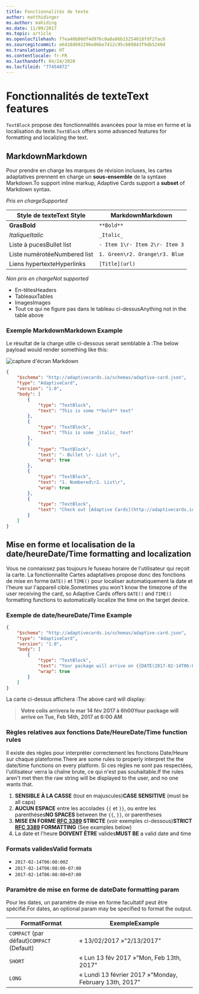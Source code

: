```yaml
---
title: Fonctionnalités de texte
author: matthidinger
ms.author: mahiding
ms.date: 11/09/2017
ms.topic: article
ms.openlocfilehash: f7ea40b80df4d976c0a8a86b15254018fdf2fac6
ms.sourcegitcommit: e6418d692296e06be7412c95c689843f9db5240d
ms.translationtype: HT
ms.contentlocale: fr-FR
ms.lasthandoff: 04/24/2020
ms.locfileid: "77454872"
---
```

# <a name="text-features"></a><span data-ttu-id="df563-102">Fonctionnalités de texte</span><span class="sxs-lookup"><span data-stu-id="df563-102">Text features</span></span>

<span data-ttu-id="df563-103">`TextBlock` propose des fonctionnalités avancées pour la mise en forme et la localisation du texte.</span><span class="sxs-lookup"><span data-stu-id="df563-103">`TextBlock` offers some advanced features for formatting and localizing the text.</span></span>

## <a name="markdown"></a><span data-ttu-id="df563-104">Markdown</span><span class="sxs-lookup"><span data-stu-id="df563-104">Markdown</span></span>
<span data-ttu-id="df563-105">Pour prendre en charge les marques de révision incluses, les cartes adaptatives prennent en charge un **sous-ensemble** de la syntaxe Markdown.</span><span class="sxs-lookup"><span data-stu-id="df563-105">To support inline markup, Adaptive Cards support a **subset** of Markdown syntax.</span></span>

<span data-ttu-id="df563-106">_Pris en charge_</span><span class="sxs-lookup"><span data-stu-id="df563-106">_Supported_</span></span>

| <span data-ttu-id="df563-107">Style de texte</span><span class="sxs-lookup"><span data-stu-id="df563-107">Text Style</span></span>      | <span data-ttu-id="df563-108">Markdown</span><span class="sxs-lookup"><span data-stu-id="df563-108">Markdown</span></span> |
|-----------------|-----|
| <span data-ttu-id="df563-109">**Gras**</span><span class="sxs-lookup"><span data-stu-id="df563-109">**Bold**</span></span>        | ```**Bold**``` |
| <span data-ttu-id="df563-110">_Italique_</span><span class="sxs-lookup"><span data-stu-id="df563-110">_Italic_</span></span>        | ```_Italic_``` |
| <span data-ttu-id="df563-111">Liste à puces</span><span class="sxs-lookup"><span data-stu-id="df563-111">Bullet list</span></span>     | ```- Item 1\r- Item 2\r- Item 3``` | 
| <span data-ttu-id="df563-112">Liste numérotée</span><span class="sxs-lookup"><span data-stu-id="df563-112">Numbered list</span></span>   | ```1. Green\r2. Orange\r3. Blue``` |
| <span data-ttu-id="df563-113">Liens hypertexte</span><span class="sxs-lookup"><span data-stu-id="df563-113">Hyperlinks</span></span>      | ```[Title](url)``` |

<span data-ttu-id="df563-114">_Non pris en charge_</span><span class="sxs-lookup"><span data-stu-id="df563-114">_Not supported_</span></span>

* <span data-ttu-id="df563-115">En-têtes</span><span class="sxs-lookup"><span data-stu-id="df563-115">Headers</span></span>
* <span data-ttu-id="df563-116">Tableaux</span><span class="sxs-lookup"><span data-stu-id="df563-116">Tables</span></span>
* <span data-ttu-id="df563-117">Images</span><span class="sxs-lookup"><span data-stu-id="df563-117">Images</span></span>
* <span data-ttu-id="df563-118">Tout ce qui ne figure pas dans le tableau ci-dessus</span><span class="sxs-lookup"><span data-stu-id="df563-118">Anything not in the table above</span></span>

### <a name="markdown-example"></a><span data-ttu-id="df563-119">Exemple Markdown</span><span class="sxs-lookup"><span data-stu-id="df563-119">Markdown Example</span></span>

<span data-ttu-id="df563-120">Le résultat de la charge utile ci-dessous serait semblable à :</span><span class="sxs-lookup"><span data-stu-id="df563-120">The below payload would render something like this:</span></span>

![capture d'écran Markdown](media/text-features/markdown.png)

```json
{
    "$schema": "http://adaptivecards.io/schemas/adaptive-card.json",
    "type": "AdaptiveCard",
    "version": "1.0",
    "body": [
        {
            "type": "TextBlock",
            "text": "This is some **bold** text"
        },
        {
            "type": "TextBlock",
            "text": "This is some _italic_ text"
        },
        {
            "type": "TextBlock",
            "text": "- Bullet \r- List \r",
            "wrap": true
        },
        {
            "type": "TextBlock",
            "text": "1. Numbered\r2. List\r",
            "wrap": true
        },
        {
            "type": "TextBlock",
            "text": "Check out [Adaptive Cards](http://adaptivecards.io)"
        }
    ]
}
```

## <a name="datetime-formatting-and-localization"></a><span data-ttu-id="df563-122">Mise en forme et localisation de la date/heure</span><span class="sxs-lookup"><span data-stu-id="df563-122">Date/Time formatting and localization</span></span>

<span data-ttu-id="df563-123">Vous ne connaissez pas toujours le fuseau horaire de l'utilisateur qui reçoit la carte. La fonctionnalité Cartes adaptatives propose donc des fonctions de mise en forme `DATE()` et `TIME()` pour localiser automatiquement la date et l'heure sur l'appareil cible.</span><span class="sxs-lookup"><span data-stu-id="df563-123">Sometimes you won't know the timezone of the user receiving the card, so Adaptive Cards offers `DATE()` and `TIME()` formatting functions to automatically localize the time on the target device.</span></span>

### <a name="datetime-example"></a><span data-ttu-id="df563-124">Exemple de date/heure</span><span class="sxs-lookup"><span data-stu-id="df563-124">Date/Time Example</span></span>

```json
{
    "$schema": "http://adaptivecards.io/schemas/adaptive-card.json",
    "type": "AdaptiveCard",
    "version": "1.0",
    "body": [
        {
            "type": "TextBlock",
            "text": "Your package will arrive on {{DATE(2017-02-14T06:00:00Z, SHORT)}} at {{TIME(2017-02-14T06:00:00Z)}}",
            "wrap": true
        }
    ]
}
```

<span data-ttu-id="df563-125">La carte ci-dessus affichera :</span><span class="sxs-lookup"><span data-stu-id="df563-125">The above card will display:</span></span> 

> <span data-ttu-id="df563-126">**Votre colis arrivera le mar 14 fév 2017 à 6h00**</span><span class="sxs-lookup"><span data-stu-id="df563-126">**Your package will arrive on Tue, Feb 14th, 2017 at 6:00 AM**</span></span>

### <a name="datetime-function-rules"></a><span data-ttu-id="df563-127">Règles relatives aux fonctions Date/Heure</span><span class="sxs-lookup"><span data-stu-id="df563-127">Date/Time function rules</span></span>

<span data-ttu-id="df563-128">Il existe des règles pour interpréter correctement les fonctions Date/Heure sur chaque plateforme.</span><span class="sxs-lookup"><span data-stu-id="df563-128">There are some rules to properly interpret the the date/time functions on every platform.</span></span> <span data-ttu-id="df563-129">Si ces règles ne sont pas respectées, l'utilisateur verra la chaîne brute, ce qui n'est pas souhaitable.</span><span class="sxs-lookup"><span data-stu-id="df563-129">If the rules aren't met then the raw string will be displayed to the user, and no one wants that.</span></span>

1. <span data-ttu-id="df563-130">**SENSIBLE À LA CASSE** (tout en majuscules)</span><span class="sxs-lookup"><span data-stu-id="df563-130">**CASE SENSITIVE** (must be all caps)</span></span>
1. <span data-ttu-id="df563-131">**AUCUN ESPACE** entre les accolades `{{` et `}}`, ou entre les parenthèses</span><span class="sxs-lookup"><span data-stu-id="df563-131">**NO SPACES** between the `{{`, `}}`, or parentheses</span></span>
1. <span data-ttu-id="df563-132">**MISE EN FORME [RFC 3389](https://tools.ietf.org/html/rfc3339) STRICTE** (voir exemples ci-dessous)</span><span class="sxs-lookup"><span data-stu-id="df563-132">**STRICT [RFC 3389](https://tools.ietf.org/html/rfc3339) FORMATTING** (See examples below)</span></span>
1. <span data-ttu-id="df563-133">La date et l'heure **DOIVENT ÊTRE** valides</span><span class="sxs-lookup"><span data-stu-id="df563-133">**MUST BE** a valid date and time</span></span>

### <a name="valid-formats"></a><span data-ttu-id="df563-134">Formats valides</span><span class="sxs-lookup"><span data-stu-id="df563-134">Valid formats</span></span>

* `2017-02-14T06:08:00Z`
* `2017-02-14T06:08:00-07:00`
* `2017-02-14T06:08:00+07:00`

### <a name="date-formatting-param"></a><span data-ttu-id="df563-135">Paramètre de mise en forme de date</span><span class="sxs-lookup"><span data-stu-id="df563-135">Date formatting param</span></span>

<span data-ttu-id="df563-136">Pour les dates, un paramètre de mise en forme facultatif peut être spécifié.</span><span class="sxs-lookup"><span data-stu-id="df563-136">For dates, an optional param may be specified to format the output.</span></span>


|       <span data-ttu-id="df563-137">Format</span><span class="sxs-lookup"><span data-stu-id="df563-137">Format</span></span>        |            <span data-ttu-id="df563-138">Exemple</span><span class="sxs-lookup"><span data-stu-id="df563-138">Example</span></span>            |
|---------------------|-------------------------------|
| <span data-ttu-id="df563-139">`COMPACT` (par défaut)</span><span class="sxs-lookup"><span data-stu-id="df563-139">`COMPACT` (Default)</span></span> |          <span data-ttu-id="df563-140">« 13/02/2017 »</span><span class="sxs-lookup"><span data-stu-id="df563-140">"2/13/2017"</span></span>          |
|       `SHORT`       |     <span data-ttu-id="df563-141">« Lun 13 fév 2017 »</span><span class="sxs-lookup"><span data-stu-id="df563-141">"Mon, Feb 13th, 2017"</span></span>     |
|       `LONG`        | <span data-ttu-id="df563-142">« Lundi 13 février 2017 »</span><span class="sxs-lookup"><span data-stu-id="df563-142">"Monday, February 13th, 2017"</span></span> |

